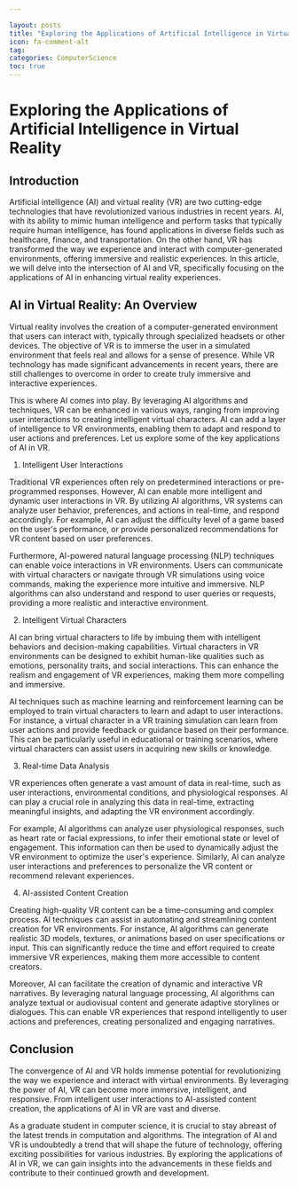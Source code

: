 ```yaml
---

layout: posts
title: "Exploring the Applications of Artificial Intelligence in Virtual Reality"
icon: fa-comment-alt
tag:      
categories: ComputerScience
toc: true
---
```




# Exploring the Applications of Artificial Intelligence in Virtual Reality

## Introduction

Artificial intelligence (AI) and virtual reality (VR) are two cutting-edge technologies that have revolutionized various industries in recent years. AI, with its ability to mimic human intelligence and perform tasks that typically require human intelligence, has found applications in diverse fields such as healthcare, finance, and transportation. On the other hand, VR has transformed the way we experience and interact with computer-generated environments, offering immersive and realistic experiences. In this article, we will delve into the intersection of AI and VR, specifically focusing on the applications of AI in enhancing virtual reality experiences.

## AI in Virtual Reality: An Overview

Virtual reality involves the creation of a computer-generated environment that users can interact with, typically through specialized headsets or other devices. The objective of VR is to immerse the user in a simulated environment that feels real and allows for a sense of presence. While VR technology has made significant advancements in recent years, there are still challenges to overcome in order to create truly immersive and interactive experiences.

This is where AI comes into play. By leveraging AI algorithms and techniques, VR can be enhanced in various ways, ranging from improving user interactions to creating intelligent virtual characters. AI can add a layer of intelligence to VR environments, enabling them to adapt and respond to user actions and preferences. Let us explore some of the key applications of AI in VR.

1. Intelligent User Interactions

Traditional VR experiences often rely on predetermined interactions or pre-programmed responses. However, AI can enable more intelligent and dynamic user interactions in VR. By utilizing AI algorithms, VR systems can analyze user behavior, preferences, and actions in real-time, and respond accordingly. For example, AI can adjust the difficulty level of a game based on the user's performance, or provide personalized recommendations for VR content based on user preferences.

Furthermore, AI-powered natural language processing (NLP) techniques can enable voice interactions in VR environments. Users can communicate with virtual characters or navigate through VR simulations using voice commands, making the experience more intuitive and immersive. NLP algorithms can also understand and respond to user queries or requests, providing a more realistic and interactive environment.

2. Intelligent Virtual Characters

AI can bring virtual characters to life by imbuing them with intelligent behaviors and decision-making capabilities. Virtual characters in VR environments can be designed to exhibit human-like qualities such as emotions, personality traits, and social interactions. This can enhance the realism and engagement of VR experiences, making them more compelling and immersive.

AI techniques such as machine learning and reinforcement learning can be employed to train virtual characters to learn and adapt to user interactions. For instance, a virtual character in a VR training simulation can learn from user actions and provide feedback or guidance based on their performance. This can be particularly useful in educational or training scenarios, where virtual characters can assist users in acquiring new skills or knowledge.

3. Real-time Data Analysis

VR experiences often generate a vast amount of data in real-time, such as user interactions, environmental conditions, and physiological responses. AI can play a crucial role in analyzing this data in real-time, extracting meaningful insights, and adapting the VR environment accordingly.

For example, AI algorithms can analyze user physiological responses, such as heart rate or facial expressions, to infer their emotional state or level of engagement. This information can then be used to dynamically adjust the VR environment to optimize the user's experience. Similarly, AI can analyze user interactions and preferences to personalize the VR content or recommend relevant experiences.

4. AI-assisted Content Creation

Creating high-quality VR content can be a time-consuming and complex process. AI techniques can assist in automating and streamlining content creation for VR environments. For instance, AI algorithms can generate realistic 3D models, textures, or animations based on user specifications or input. This can significantly reduce the time and effort required to create immersive VR experiences, making them more accessible to content creators.

Moreover, AI can facilitate the creation of dynamic and interactive VR narratives. By leveraging natural language processing, AI algorithms can analyze textual or audiovisual content and generate adaptive storylines or dialogues. This can enable VR experiences that respond intelligently to user actions and preferences, creating personalized and engaging narratives.

## Conclusion

The convergence of AI and VR holds immense potential for revolutionizing the way we experience and interact with virtual environments. By leveraging the power of AI, VR can become more immersive, intelligent, and responsive. From intelligent user interactions to AI-assisted content creation, the applications of AI in VR are vast and diverse.

As a graduate student in computer science, it is crucial to stay abreast of the latest trends in computation and algorithms. The integration of AI and VR is undoubtedly a trend that will shape the future of technology, offering exciting possibilities for various industries. By exploring the applications of AI in VR, we can gain insights into the advancements in these fields and contribute to their continued growth and development.